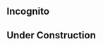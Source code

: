 ## Incognito


## Under Construction 



<!--
!!! danger "Warning:" 	
	- Incoginito_RCM is dangerous and will wipe serial and parts of your prodinfo in your switch nand.  It will make your switch totally offline and wont be able to access Nintendo services at all.      
	- it is same as Super Ban.  it will not be able to do normal firmware updates.   
	- Make sure you do your NAND backup before doing incognito.   
	- Do NAND back up, if you have not done your nand backup.  The nand backup guide is [here](/../extras/nandbackup)
	- I know several people who made their switches "Super Banned" due to running incognito without doing prodinfo and nand backups.  
	- one person sent his console to Nintendo and get patched unit.   
	- very important to select emummc to incognito if you want to make your emummc totally offline and keep sysnand clean and online.   
	
## What is Incognito_RCM	

This is from their github.  
Incognito_RCM is a bare metal Nintendo Switch payload that derives encryption keys for de- and encrypting PRODINFO partition (sysnand and emummc) and wiping personal information from your Nintendo Switch as to go online while worrying slightly less about a ban.
It has a builtin backup and restore functionality.

It is heavily based on [Lockpick_RCM](https://github.com/shchmue/Lockpick_RCM) and takes inspiration from [incognito](https://github.com/blawar/incognito).

Massive Thanks to CTCaer, shchmue and blawar!

This project is in early stage, so have a nand backup!!

Usage
=
* Launch Incoginito_RCM.bin using your favorite payload injector
* Use menu to make a backup! (Will be written to `sd:/prodinfo_sysnand.bin` and `sd:/prodinfo_emunand.bin` respectively)
* Choose Incognito (emuMMC) to wipe personal information from your emunand/emuMMCs
* If you ever want to revert, choose restore menu points
	
Screenshots
=

Main            |  Incognito
:-------------------------:|:-------------------------:
![](/extras/incognito/main.png)  |  ![](/extras/incognito/incognito.png)

Backup            |  Restore
:-------------------------:|:-------------------------:
![](/extras/incognito/backup.png)  |  ![](/extras/incognito/restore.png)





### What you need:
- The <a href="https://github.com/jimzrt/Incognito_RCM/releases" target="_blank">Incognito_RCM</a> Payload

### Instructions:

!!! tip ""
    1. Copy `Incognito_RCM.bin` to the `/bootloader/payloads` folder on your SD card	
    2. Enter RCM and inject the Hekate payload
	3. Tap the `Payloads` option, then press Incognito_RCM.bin.
	4. Backup both sysnand and emummc prodinfos by selecting Backup in the menu
	5. reboot back to RCM and put your sd card in your computer.   
	6. copy the `sd:/prodinfo_sysnand.bin` and `sd:/prodinfo_emunand.bin` files and save them in safe place.  best to keep them with where you keep your nand backups.   
	7. put sd card back in your switch.  
    8. inject the Hekate payload
	9. Choose Incognito (emuMMC) to wipe personal information from your emunand/emuMMCs
	10. reboot back to RCM AND Inject the fuse-primary.bin to boot atmosphere.  
	11. go to system settings and check the serial info. it should be blank like in the image below here.     



![](/extras/incognito/after.png)

-->













